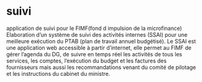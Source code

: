 # suivi
application de suivi pour le FIMF(fond d impulsion de la microfinance)
Elaboration d’un système de suivi des activités internes (SSAI) pour
une meilleure exécution du PTAB (plan de travail annuel budgétisé).
Le SSAI est une application web accessible à partir d’internet, elle
permet au FIMF de gérer l’agenda du DG, de suivre en temps réel les
activités de tous les services, les comptes, l’exécution du budget et les
factures des fournisseurs mais aussi les recommandations venant du
comité de pilotage et les instructions du cabinet du ministre.
